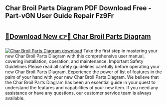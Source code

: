 ## Char Broil Parts Diagram PDF Download Free - Part-vGN User Guide Repair Fz9Fr

# <h2><a href="http://dfsow5g.blite.top/?on=Char+Broil+Parts+Diagram">🔗Download New 👉🔴 Char Broil Parts Diagram</a></h2>

[![Char Broil Parts Diagram download](https://i.imgur.com/lujVjoI.png)](http://dfsow5g.blite.top/?on=Char+Broil+Parts+Diagram)
Take the first step in mastering your new Char Broil Parts Diagram with this comprehensive user manual, covering installation, operation, and maintenance. Important Safety Guidelines Please read all safety guidelines carefully before operating your new Char Broil Parts Diagram. Experience the power of list of features in the palm of your hand with your new Char Broil Parts Diagram. We believe that the Char Broil Parts Diagram has been an essential guide in your quest to understand the features and capabilities of your new item. If you need any assistance or have any questions, our customer service team is always available.
